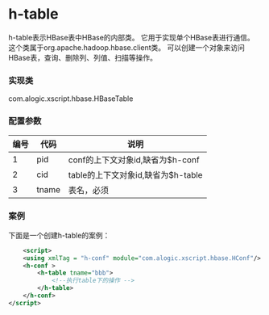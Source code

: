 h-table
=======

h-table表示HBase表中HBase的内部类。
它用于实现单个HBase表进行通信。
这个类属于org.apache.hadoop.hbase.client类。
可以创建一个对象来访问HBase表，查询、删除列、列值、扫描等操作。




### 实现类

com.alogic.xscript.hbase.HBaseTable


### 配置参数

| 编号 | 代码 | 说明 |
| ---- | ---- | ---- |
| 1 | pid | conf的上下文对象id,缺省为$h-conf |
| 2 | cid | table的上下文对象id,缺省为$h-table | 
| 3 | tname | 表名，必须 | 


### 案例

下面是一个创建h-table的案例：

```xml
	<script>
	<using xmlTag = "h-conf" module="com.alogic.xscript.hbase.HConf"/>
	<h-conf >
		<h-table tname="bbb">
			<!--执行table下的操作 -->
		</h-table>
	</h-conf>
</script>
```
